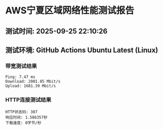# AWS宁夏区域网络性能测试报告
## 测试时间: 2025-09-25 22:10:26
## 测试环境: GitHub Actions Ubuntu Latest (Linux)

### 带宽测试结果
```
Ping: 7.47 ms
Download: 2001.85 Mbit/s
Upload: 1681.39 Mbit/s
```

### HTTP连接测试结果
```
HTTP状态码: 307
响应时间: 1.586357秒
下载速度: 0字节/秒
```

